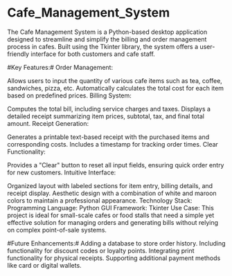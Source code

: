 # Cafe_Management_System

The Cafe Management System is a Python-based desktop application designed to streamline and simplify the billing and order management process in cafes. Built using the Tkinter library, the system offers a user-friendly interface for both customers and cafe staff.

#Key Features:#
Order Management:

Allows users to input the quantity of various cafe items such as tea, coffee, sandwiches, pizza, etc.
Automatically calculates the total cost for each item based on predefined prices.
Billing System:

Computes the total bill, including service charges and taxes.
Displays a detailed receipt summarizing item prices, subtotal, tax, and final total amount.
Receipt Generation:

Generates a printable text-based receipt with the purchased items and corresponding costs.
Includes a timestamp for tracking order times.
Clear Functionality:

Provides a "Clear" button to reset all input fields, ensuring quick order entry for new customers.
Intuitive Interface:

Organized layout with labeled sections for item entry, billing details, and receipt display.
Aesthetic design with a combination of white and maroon colors to maintain a professional appearance.
Technology Stack:
Programming Language: Python
GUI Framework: Tkinter
Use Case:
This project is ideal for small-scale cafes or food stalls that need a simple yet effective solution for managing orders and generating bills without relying on complex point-of-sale systems.

#Future Enhancements:#
Adding a database to store order history.
Including functionality for discount codes or loyalty points.
Integrating print functionality for physical receipts.
Supporting additional payment methods like card or digital wallets.
